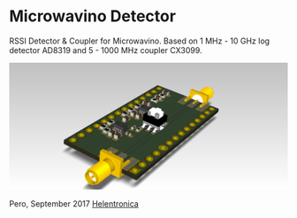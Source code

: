 # Microwavino Detector

RSSI Detector &amp; Coupler for Microwavino. Based on 1 MHz - 10 GHz log detector AD8319 and 5 - 1000 MHz coupler CX3099. 

![Detector](https://github.com/PeraZver/Microwavino-Detector/blob/master/HW/RSSI%20Detector.png)

Pero, September 2017
[Helentronica](www.helentronica.com)
